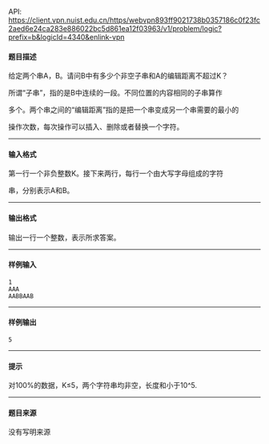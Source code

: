 API: https://client.vpn.nuist.edu.cn/https/webvpn893ff9021738b0357186c0f23fc2aed6e24ca283e886022bc5d861ea12f03963/v1/problem/logic?prefix=b&logicId=4340&enlink-vpn

#### 题目描述

给定两个串A，B。请问B中有多少个非空子串和A的编辑距离不超过K？

所谓“子串”，指的是B中连续的一段。不同位置的内容相同的子串算作

多个。两个串之间的“编辑距离”指的是把一个串变成另一个串需要的最小的

操作次数，每次操作可以插入、删除或者替换一个字符。

---

#### 输入格式

第一行一个非负整数K。接下来两行，每行一个由大写字母组成的字符

串，分别表示A和B。

---

#### 输出格式

输出一行一个整数，表示所求答案。

---

#### 样例输入
```
1
AAA
AABBAAB
```

---

#### 样例输出
```
5

```

---

#### 提示

对100%的数据，K≤5，两个字符串均非空，长度和小于10^5.

---

#### 题目来源

没有写明来源
